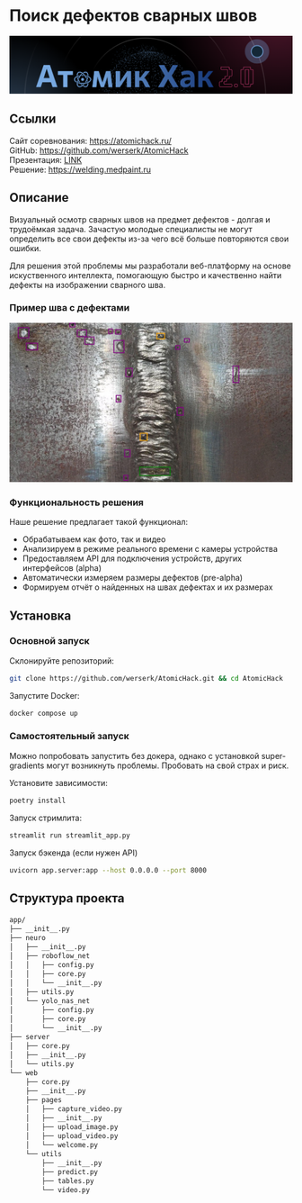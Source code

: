 # Поиск дефектов сварных швов

![atomic_hack_logo.png](.images/atomic_hack_logo.png)

## Ссылки

Сайт соревнования: https://atomichack.ru/ \
GitHub: https://github.com/werserk/AtomicHack \
Презентация: [LINK](https://docs.google.com/presentation/d/1rcH_EbmP8-rjSrcMAn7ZxIdogTCiCjg5LeDol3n1LJk/edit#slide=id.g2e5e08b022d_3_69) \
Решение: https://welding.medpaint.ru

## Описание

Визуальный осмотр сварных швов на предмет дефектов - долгая и трудоёмкая задача.
Зачастую молодые специалисты не могут определить все свои дефекты из-за чего всё больше повторяются свои ошибки.

Для решения этой проблемы мы разработали веб-платформу на основе искуственного интеллекта,
помогающую быстро и качественно найти дефекты на изображении сварного шва.

### Пример шва с дефектами

![example_weld.jpg](.images/example_weld.jpg)

### Функциональность решения

Наше решение предлагает такой функционал:

* Обрабатываем как фото, так и видео
* Анализируем в режиме реального времени с камеры устройства
* Предоставляем API для подключения устройств, других интерфейсов (alpha)
* Автоматически измеряем размеры дефектов (pre-alpha)
* Формируем отчёт о найденных на швах дефектах и их размерах

## Установка

### Основной запуск

Склонируйте репозиторий:

```bash
git clone https://github.com/werserk/AtomicHack.git && cd AtomicHack
```

Запустите Docker:

```bash
docker compose up
```

### Самостоятельный запуск

Можно попробовать запустить без докера, однако с установкой super-gradients могут возникнуть проблемы.
Пробовать на свой страх и риск.

Установите зависимости:

```bash
poetry install
```

Запуск стримлита:

```bash
streamlit run streamlit_app.py
```

Запуск бэкенда (если нужен API)

```bash
uvicorn app.server:app --host 0.0.0.0 --port 8000
```

## Структура проекта

```
app/
├── __init__.py
├── neuro
│   ├── __init__.py
│   ├── roboflow_net
│   │   ├── config.py
│   │   ├── core.py
│   │   └── __init__.py
│   ├── utils.py
│   └── yolo_nas_net
│       ├── config.py
│       ├── core.py
│       └── __init__.py
├── server
│   ├── core.py
│   ├── __init__.py
│   └── utils.py
└── web
    ├── core.py
    ├── __init__.py
    ├── pages
    │   ├── capture_video.py
    │   ├── __init__.py
    │   ├── upload_image.py
    │   ├── upload_video.py
    │   └── welcome.py
    └── utils
        ├── __init__.py
        ├── predict.py
        ├── tables.py
        └── video.py
```